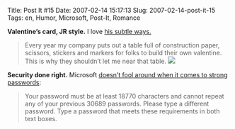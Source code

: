 Title: Post It #15
Date: 2007-02-14 15:17:13
Slug: 2007-02-14-post-it-15
Tags: en, Humor, Microsoft, Post-It, Romance


**Valentine’s card, JR style.** I love [his subtle ways.][1]

> Every year my company puts out a table full of construction paper, scissors,
stickers and markers for folks to build their own valentine. This is why they
shouldn’t let me near that table. [![][2]][3]

**Security done right.** Microsoft [doesn’t fool around when it comes to strong passwords][4]:

> Your password must be at least 18770 characters and cannot repeat any of
your previous 30689 passwords. Please type a different password. Type a
password that meets these requirements in both text boxes.

   [1]: http://blog.unitedheroes.net/archives/p/2446/craft-time/
   [2]: http://farm1.static.flickr.com/172/388342801_761cd7cb30_m.jpg
   [3]: http://www.flickr.com/photos/jrconlin/388342801/ (photo sharing)
   [4]: http://support.microsoft.com/?scid=kb%3Ben-us%3B276304
